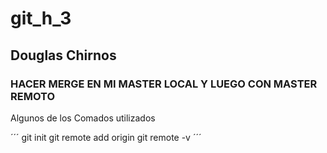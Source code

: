 # git_h_3 
## Douglas Chirnos
### HACER MERGE EN MI MASTER LOCAL Y LUEGO CON MASTER REMOTO
Algunos de los Comados utilizados

´´´
 git init
 git remote add origin
 git remote -v
´´´
